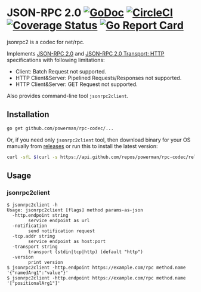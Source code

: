 # JSON-RPC 2.0 [![GoDoc](https://godoc.org/github.com/powerman/rpc-codec/jsonrpc2?status.svg)](http://godoc.org/github.com/powerman/rpc-codec/jsonrpc2) [![CircleCI](https://circleci.com/gh/powerman/rpc-codec.svg?style=svg)](https://circleci.com/gh/powerman/rpc-codec) [![Coverage Status](https://coveralls.io/repos/powerman/rpc-codec/badge.svg?branch=master&service=github)](https://coveralls.io/github/powerman/rpc-codec?branch=master) [![Go Report Card](https://goreportcard.com/badge/github.com/powerman/rpc-codec)](https://goreportcard.com/report/github.com/powerman/rpc-codec)

jsonrpc2 is a codec for net/rpc.

Implements [JSON-RPC 2.0](http://www.jsonrpc.org/specification) and
[JSON-RPC 2.0 Transport: HTTP](http://www.simple-is-better.org/json-rpc/transport_http.html)
specifications with following limitations:

- Client: Batch Request not supported.
- HTTP Client&Server: Pipelined Requests/Responses not supported.
- HTTP Client&Server: GET Request not supported.

Also provides command-line tool `jsonrpc2client`.


## Installation

```sh
go get github.com/powerman/rpc-codec/...
```

Or, if you need only `jsonrpc2client` tool, then download binary for your
OS manually from
[releases](https://github.com/powerman/rpc-codec/releases) or run this to
install the latest version:

```sh
curl -sfL $(curl -s https://api.github.com/repos/powerman/rpc-codec/releases/latest | grep -i /jsonrpc2client-$(uname -s)-$(uname -m)\" | cut -d\" -f4) | sudo install /dev/stdin /usr/local/bin/jsonrpc2client
```

## Usage

### jsonrpc2client

```
$ jsonrpc2client -h
Usage: jsonrpc2client [flags] method params-as-json
  -http.endpoint string
        service endpoint as url
  -notification
        send notification request
  -tcp.addr string
        service endpoint as host:port
  -transport string
        transport (stdin|tcp|http) (default "http")
  -version
        print version
$ jsonrpc2client -http.endpoint https://example.com/rpc method.name '{"namedArg1":"value"}'
$ jsonrpc2client -http.endpoint https://example.com/rpc method.name '["positionalArg1"]'
```
